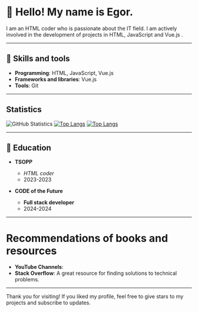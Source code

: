 # 👋 Hello! My name is Egor.

I am an HTML coder who is passionate about the IT field. I am actively involved in the development of projects in HTML, JavaScript and Vue.js .

---

## 🧰 Skills and tools

- **Programming**: HTML, JavaScript, Vue.js
- **Frameworks and libraries**: Vue.js
- **Tools**: Git

---

##  Statistics

![GitHub Statistics](https://github-readme-stats.vercel.app/api?username=Yourusername&show_icons=true&theme=radical)
[![Top Langs](https://github-readme-stats.vercel.app/api/top-langs/?username=your-github-username)](https://github.com/anuraghazra/github-readme-stats)
[![Top Langs](https://github-readme-stats.vercel.app/api/top-langs/?username=your-github-username&layout=compact&theme=vision-friendly-dark)](https://github.com/anuraghazra/github-readme-stats)

---

## 📄 Education

- **TSOPP**
  - *HTML coder*
  - 2023-2023

- **CODE of the Future**
  - **Full stack developer**
  - 2024-2024

---

# Recommendations of books and resources

- **YouTube Channels**:
- **Stack Overflow**: A great resource for finding solutions to technical problems.

---

Thank you for visiting! If you liked my profile, feel free to give stars to my projects and subscribe to updates.
